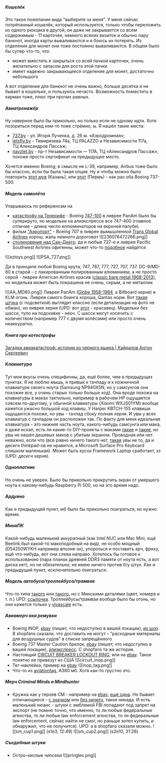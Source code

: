 ##### Кошелёк
Это такое пожелание вида "выберите за меня". У меня сейчас потрёпанный кошелёк, который используется, только чтобы переложить из одного рюкзака в другой, он даже не закрывается со всем содержимым - 11 карточек, немного всяких визиток и обычно пару банкнот, иногда карты вываливаются и я боюсь их потерять. Из отделения для монет они тоже постоянно вываливаются. В общем было бы супер что-то, что:

- может вместить и закрыться со всей пачкой карточек, очень желательно с запасом для роста этой пачки
- имеет надежно закрывающееся отделение для монет, достаточно небольшого

А вот отделение для банкнот не очень важно, больше десятка и не бывает в кошельке, и пользуюсь нечасто. Возможность поместить в карман тоже, плюс при прочих равных.
##### Авиатренажёр
Ну наверное было бы прикольно, но только если не одному идти. Хотя позориться перед кем-то тоже стрёмно, ы. Я нашёл такие места:

- [737.by](https://737.by/main/price.html) - ул. Игоря Лученка, д. 26 м. «Аэродромная»;
- [letsfly.by](https://letsfly.by/цены/) - Тимирязева 74а, ТЦ PALAZZO и Независимости 117а,  
ТЦ Александров Пассаж;
- [navzlet.by](https://navzlet.by/shop/aviatrenajer-boeing-737-ng/) - пр-т Независимости — 117А, ТЦ «Александров Пассаж», похоже просто сертификат на предыдущее место.

Хочется именно Boeing; в смысле не L-39, например, Airbus тоже было бы классно, если бы была такая опция. Ну и чтобы можно было повторить [этот мув](https://youtu.be/B4WkyvNOrW0?t=580) (Казань), или [этот](https://youtu.be/mPbd3oclDD4?t=651) (Пермь) - как раз оба Boeing 737-500.
##### Модель самолёта
Упарываюсь по референсам на

- [катастрофу на Тенерифе](https://ru.wikipedia.org/wiki/%D0%A1%D1%82%D0%BE%D0%BB%D0%BA%D0%BD%D0%BE%D0%B2%D0%B5%D0%BD%D0%B8%D0%B5_%D0%B2_%D0%B0%D1%8D%D1%80%D0%BE%D0%BF%D0%BE%D1%80%D1%82%D1%83_%D0%9B%D0%BE%D1%81-%D0%A0%D0%BE%D0%B4%D0%B5%D0%BE%D1%81) - Boeing [747-100](https://ru.wikipedia.org/wiki/Boeing_747#747-100) в ливрее PanAm было бы суперкруто, но модельки на алиэкспрессе все 747-400 (главное отличие - длина число иллюминаторов на верхней палубе).
- фильм ["Аэропорт"](https://en.wikipedia.org/wiki/Airport_(1970_film)) - Boeing 707 в ливрее вымышленной [Trans Global Airlines](https://www.ebay.com/itm/236076472266) хорош, жаль *немного дороговат*
![[236076472266.png]]
- [столкновение над Сан-Диего](https://ru.wikipedia.org/wiki/%D0%A1%D1%82%D0%BE%D0%BB%D0%BA%D0%BD%D0%BE%D0%B2%D0%B5%D0%BD%D0%B8%D0%B5_%D0%BD%D0%B0%D0%B4_%D0%A1%D0%B0%D0%BD-%D0%94%D0%B8%D0%B5%D0%B3%D0%BE); да и любые 727-е и ливрея Pacific Southwest Airlines офигенны, может что-то [подобное](https://www.eztoys.com/psa-pacific-southwest-airlines-boeing-727-100-n976ps-inflight-if721psa0523-scale-1-200.html) найдётся

![[eztoys.png]]
![[PSA_727.png]]

Да в принципе любой Boeing крута, 747, 787, 777, 727, 707, 737. DC-9/MD-80 в старой  - с лакированным полированным алюминием, а не просто серой - ливрее American Airlines красив ([classic bare metal 1968-2013](https://www.norebbo.com/american-airlines-livery/)), но моделька может быть покрашена не очень, серым, а не металлик

![[AA_MD80.png]]
Ливреи PanAm ([Globe 1958-1984](https://www.norebbo.com/pan-am-livery/), а Billboard херня) и KLM огонь. Ливрея самого боинга хороша, Qantas норм.
Вот [такая штука](https://aliexpress.ru/item/1005008517965277.html?sku_id=12000045525227539) (с подсветкой) выглядит классно (если детализация на фото не обман), но ливрея херня (UPD: вот [этот](https://aliexpress.ru/item/1005008707757392.html?sku_id=12000046333437738) - красавец).
Модельки без шасси, тупо на подскавке - неоч. С шасси могут косячить с количеством (например 777 с двумя колёсами) или просто очень неаккуратно.
##### Книга про котострофы
[Загадки авиакатастроф: истории из черного ящика | Кайдалов Антон Сергеевич](https://ozon.by/product/zagadki-aviakatastrof-istorii-iz-chernogo-yashchika-kaydalov-anton-sergeevich-1699156080)
##### Клавиатура
Тут мои вкусы очень специфичны, да, ещё более, чем в предыдущих пунктах. Я не люблю мышь, я привык к тачпаду и к ножничной клавиатуре своего ноута (Samsung NP940X5N, но у самсунгов они похожие все, у очень старых только больше ход). Она вроде похожа на клавиатуры в маках тактильно, например в рабочем HP ощущается совсем по-другому, у обычной клавиатуры (Xiaomi WXJS01YM) вообще кажется ужасно большой ход клавиш. У Harper KBTCH-155 клавиши ощущаются похоже, но увы - тачпад сбоку полная херня. И увы у всех клавиатур с тачпадом он расположен так. По факту для меня идеальная клавиатура - это нижняя часть ноута, какого-нибудь самсунга или мака, я даже искал, есть ли какие-то DIY-проекты с маками [такие](https://hackaday.com/2018/12/04/teensy-liberates-the-thinkpad-keyboard/) и [такие](https://www.instructables.com/How-to-Make-a-USB-Laptop-Keyboard-Controller/), но увы не нашёл дешевых маков с убитым экраном. Проводная или нет неважно, если что (все равно ничего такого нет, [такая](https://www.lenovo.com/us/en/p/accessories-and-software/keyboards-and-mice/keyboards/0b47190) увы не то, да и десигн thinkpad-ов не нравится, а Microsoft Surface Pro Keyboard слишком маленькая). Может быть кусок Framework Laptop сработает, хз (UPD: десигн херня).
##### Одноплатник
Но очень не уверен. Было бы прикольно прикрутить экран от умершего ноута к какому-нибудь Raspberry Pi 500, но на это время надо.
##### Ардуино
Как и предыдущий пункт, мб было бы прикольно поиграться, но нужно время.
##### МиниПК
Какой-нибудь маленький аккуратный (как Intel NUC или Mac Mini, ещё Beelink был какой-то макоподобный на вид), не особо мощный (D54250WYKH например вполне ок), упороться и поставить арч, фряху, ещё что-нибудь, вот они слева направо. Хотелось бы готовое к использованию (пара планок древней DDR3 памяти от ноута есть, а вот диска нет), но не обязательно; не имею ничего против б/у штук. Как и предыдущий пункт, исключительно поиграться.
##### Модель автобуса/троллейбуса/трамвая
Что-то типа [такого](https://ozon.by/product/masshtabnaya-model-avtobusa-maz-103-1-43-zheltyy-sankt-peterburg-1302216854/) или [такого](https://minipark.by/product/avtobus-maz-203-nashi-avtobusy-42/), но с Минскими деталями (цвет, номера и т. п.)
UPD: [ссылочка](https://minipark.by/product-category/bus/?filter_vehicle-brand=maz). Троллейбусы/трамваи вообще было бы огонь, но они кажется только у [vivascale](https://vivascale.by/portfolio/trollejbus-aksm-420/) есть.
##### Авиамерч ака ремувки

- Boeing INOP, [ebay](https://www.ebay.com/itm/302375770269) (пишет, что недоступно в вашей локации), [их шоп](https://www.goneflying-store.com/products/keyring-boeing-inop-tag-remove-before-flight). В shopfans сказали, что доставить не могут - "расходные материалы для воздушных судов" в списке запрещённого
- Boeing 737 Master Caution брелок, [ebay](https://www.ebay.com/itm/396601013409) (пишет, что недоступно в вашей локации), [алиэкспресс](https://aliexpress.ru/item/1005008902698508.html?sku_id=12000047132475780). С shopfans та же история.
- Настоящий [CIRCUIT BREAKER LOCKOUT RING](https://www.scanaerotech.com/shop/circuit-breaker-lockout-5462p.html), или на [ebay](https://www.ebay.com/itm/282766142709). Такое понятно не привезут из США
![[circuit_inop.png]]
- Тег-наклейка, пример на [ebay](https://www.ebay.com/itm/305381816477)
![[inop_tag.png]]
- Что-то из [aviationtag](https://www.aviationtag.com/en-eu), A380 мб. Хотя как-то грустно это.
##### Мерч Criminal Minds и Mindhunter

- Кружка как у героев CM - например на [ebay](https://www.ebay.com/itm/316637157638), [ещё одна](https://www.ebay.com/itm/331428858831). Но бывает отличающиеся - [с значком](https://www.ebay.com/itm/405638631414) или [без ничего](https://www.ebay.com/itm/316749397009), такое нинада. И есть маленький нюанс - штуки с эмблемой FBI попадают под запрет на экспорт (не помню точно, что именно, то ли любые федеральные агенства, то ли любые law enforcement агенства, то ли федеральные law enforcement, сейчас найти не смог, но раньше хотел купить, и обнаружил, что не получится). UPD: а в shopfans сказали можно.
![[sm_cup1.png]]
(s1e3, 12:49)
![[sm_cup2.png]]
(s2e10, 31:26)
##### Съедобные штуки

- Остро-кислые чипсеки
  ![[pringles.png]]

